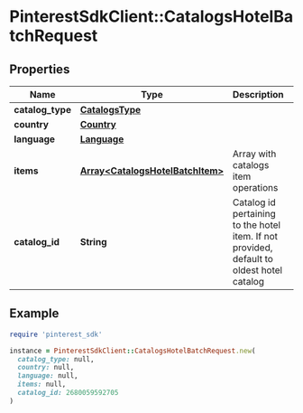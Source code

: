 # PinterestSdkClient::CatalogsHotelBatchRequest

## Properties

| Name | Type | Description | Notes |
| ---- | ---- | ----------- | ----- |
| **catalog_type** | [**CatalogsType**](CatalogsType.md) |  |  |
| **country** | [**Country**](Country.md) |  |  |
| **language** | [**Language**](Language.md) |  |  |
| **items** | [**Array&lt;CatalogsHotelBatchItem&gt;**](CatalogsHotelBatchItem.md) | Array with catalogs item operations |  |
| **catalog_id** | **String** | Catalog id pertaining to the hotel item. If not provided, default to oldest hotel catalog | [optional] |

## Example

```ruby
require 'pinterest_sdk'

instance = PinterestSdkClient::CatalogsHotelBatchRequest.new(
  catalog_type: null,
  country: null,
  language: null,
  items: null,
  catalog_id: 2680059592705
)
```

